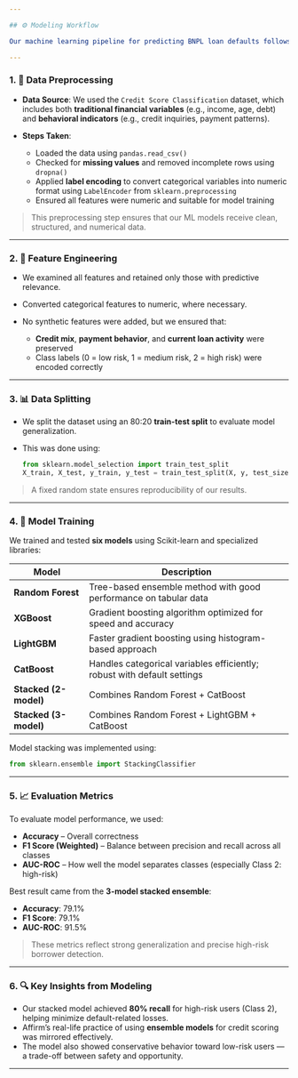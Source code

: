 ```yaml
---

## ⚙️ Modeling Workflow

Our machine learning pipeline for predicting BNPL loan defaults follows a clean and structured workflow:

---
```


### 1. 🧹 Data Preprocessing

* **Data Source**: We used the `Credit Score Classification` dataset, which includes both **traditional financial variables** (e.g., income, age, debt) and **behavioral indicators** (e.g., credit inquiries, payment patterns).
* **Steps Taken**:

  * Loaded the data using `pandas.read_csv()`
  * Checked for **missing values** and removed incomplete rows using `dropna()`
  * Applied **label encoding** to convert categorical variables into numeric format using `LabelEncoder` from `sklearn.preprocessing`
  * Ensured all features were numeric and suitable for model training

> This preprocessing step ensures that our ML models receive clean, structured, and numerical data.

---

### 2. 🧪 Feature Engineering

* We examined all features and retained only those with predictive relevance.
* Converted categorical features to numeric, where necessary.
* No synthetic features were added, but we ensured that:

  * **Credit mix**, **payment behavior**, and **current loan activity** were preserved
  * Class labels (0 = low risk, 1 = medium risk, 2 = high risk) were encoded correctly

---

### 3. 📊 Data Splitting

* We split the dataset using an 80:20 **train-test split** to evaluate model generalization.
* This was done using:

  ```python
  from sklearn.model_selection import train_test_split
  X_train, X_test, y_train, y_test = train_test_split(X, y, test_size=0.2, random_state=42)
  ```

> A fixed random state ensures reproducibility of our results.

---

### 4. 🤖 Model Training

We trained and tested **six models** using Scikit-learn and specialized libraries:

| Model                 | Description                                                             |
| --------------------- | ----------------------------------------------------------------------- |
| **Random Forest**     | Tree-based ensemble method with good performance on tabular data        |
| **XGBoost**           | Gradient boosting algorithm optimized for speed and accuracy            |
| **LightGBM**          | Faster gradient boosting using histogram-based approach                 |
| **CatBoost**          | Handles categorical variables efficiently; robust with default settings |
| **Stacked (2-model)** | Combines Random Forest + CatBoost                                       |
| **Stacked (3-model)** | Combines Random Forest + LightGBM + CatBoost                            |

Model stacking was implemented using:

```python
from sklearn.ensemble import StackingClassifier
```

---

### 5. 📈 Evaluation Metrics

To evaluate model performance, we used:

* **Accuracy** – Overall correctness
* **F1 Score (Weighted)** – Balance between precision and recall across all classes
* **AUC-ROC** – How well the model separates classes (especially Class 2: high-risk)

Best result came from the **3-model stacked ensemble**:

* **Accuracy**: 79.1%
* **F1 Score**: 79.1%
* **AUC-ROC**: 91.5%

> These metrics reflect strong generalization and precise high-risk borrower detection.

---

### 6. 🔍 Key Insights from Modeling

* Our stacked model achieved **80% recall** for high-risk users (Class 2), helping minimize default-related losses.
* Affirm’s real-life practice of using **ensemble models** for credit scoring was mirrored effectively.
* The model also showed conservative behavior toward low-risk users — a trade-off between safety and opportunity.

---

